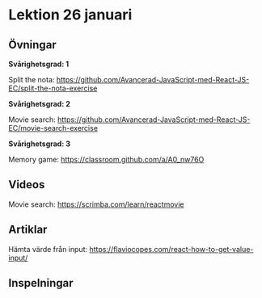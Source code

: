# Lektion 26 januari

## Övningar

**Svårighetsgrad: 1**

Split the nota: https://github.com/Avancerad-JavaScript-med-React-JS-EC/split-the-nota-exercise

**Svårighetsgrad: 2**

Movie search: https://github.com/Avancerad-JavaScript-med-React-JS-EC/movie-search-exercise

**Svårighetsgrad: 3**

Memory game: https://classroom.github.com/a/A0_nw76O

## Videos

Movie search: https://scrimba.com/learn/reactmovie

## Artiklar

Hämta värde från input: https://flaviocopes.com/react-how-to-get-value-input/

## Inspelningar
